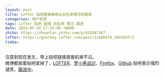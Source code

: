 ```yaml
---
layout: post
title: Lofter 贴吧链接被移出白名单情况的跟进
categories: 用户反馈
tags: Lofter 贴吧 链接 白名单 情况 跟进
date: 2023-05-28 17:33:00 +0800
zhihu: https://zhuanlan.zhihu.com/p/632847367
lofter: https://gearkey.lofter.com/post/1cb86476_2b910dfc2
tieba: 
---
```


注意到现在发文，带上贴吧链接直接机审不过。  
微博都放着贴吧拿掉了，[LOFTER](https://tieba.baidu.com/f?kw=lofter)、[罗小黑战记](https://tieba.baidu.com/f?kw=%E7%BD%97%E5%B0%8F%E9%BB%91%E6%88%98%E8%AE%B0)、[Firefox](https://tieba.baidu.com/f?kw=firefox)、[Github](https://tieba.baidu.com/f?kw=github) 贴吧表示强烈谴责，[跟进中](https://tieba.baidu.com/f?kw=lofter)。